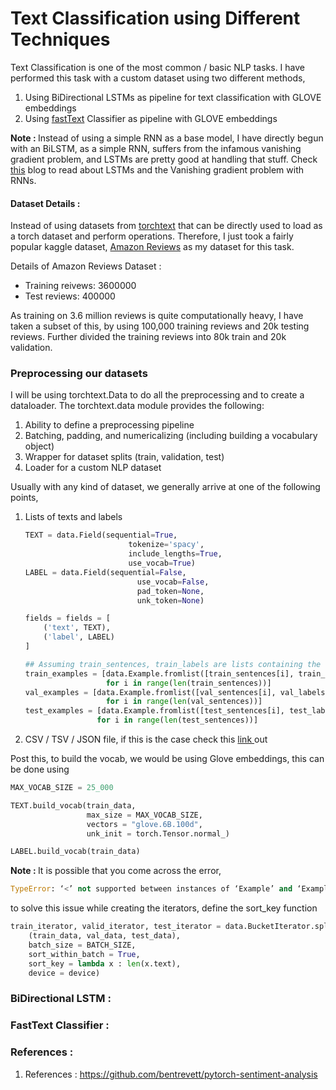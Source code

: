 # Text Classification using Different Techniques

Text Classification is one of the most common / basic NLP tasks. I have performed this task with a custom dataset using two different methods, <ol>
<li>Using BiDirectional LSTMs as pipeline for text classification with GLOVE embeddings</li>
<li>Using <a href = "https://arxiv.org/abs/1607.01759">fastText</a> Classifier as pipeline with GLOVE embeddings </li> 
</ol>

<B>Note : </B> Instead of using a simple RNN as a base model, I have directly begun with an BiLSTM, as a simple RNN, suffers from the infamous vanishing gradient problem, and LSTMs are pretty good at handling that stuff. Check <a href = "https://colah.github.io/posts/2015-08-Understanding-LSTMs/">this</a> blog to read about LSTMs and the Vanishing gradient problem with RNNs.

#### Dataset Details :
<p>Instead of using datasets from <a href = "https://pytorch.org/text/datasets.html">torchtext</a> that can be directly used to load as a torch dataset and perform operations. Therefore, I just took a fairly popular kaggle dataset, <a href="https://www.kaggle.com/bittlingmayer/amazonreviews">Amazon Reviews</a> as my dataset for this task.</p>

Details of Amazon Reviews Dataset : <br>
<ul><li>Training reivews: 3600000 </li>
<li>Test reviews: 400000 <br></ul>

<p> As training on 3.6 million reviews is quite computationally heavy, I have taken a subset of this, by using 100,000 training reviews and 20k testing reviews. Further divided the training reviews into 80k train and 20k validation.</p>

### Preprocessing our datasets
I will be using torchtext.Data to do all the preprocessing and to create a dataloader. The torchtext.data module provides the following:
<ol>
<li>Ability to define a preprocessing pipeline</li>
<li>Batching, padding, and numericalizing (including building a vocabulary object)</li>
<li>Wrapper for dataset splits (train, validation, test)</li>
<li>Loader for a custom NLP dataset</li>
</ol>

Usually with any kind of dataset, we generally arrive at one of the following points,
<ol><li>Lists of texts and labels</li>

```python
TEXT = data.Field(sequential=True, 
                       tokenize='spacy', 
                       include_lengths=True, 
                       use_vocab=True)
LABEL = data.Field(sequential=False, 
                         use_vocab=False, 
                         pad_token=None, 
                         unk_token=None)

fields = fields = [
    ('text', TEXT), 
    ('label', LABEL)
]

## Assuming train_sentences, train_labels are lists containing the sentences without any kind of preprocessing
train_examples = [data.Example.fromlist([train_sentences[i], train_labels[i]], fields) 
                  for i in range(len(train_sentences))]
val_examples = [data.Example.fromlist([val_sentences[i], val_labels[i]], fields) 
                  for i in range(len(val_sentences))]
test_examples = [data.Example.fromlist([test_sentences[i], test_labels[i]], fields) 
                for i in range(len(test_sentences))]
```
 
<li>CSV / TSV / JSON file, if this is the case check this <a href = "https://github.com/bentrevett/pytorch-sentimentanalysis/blob/master/A%20-%20Using%20TorchText%20with%20Your%20Own%20Datasets.ipynb" > link </a> out</li></ol>

<p>Post this, to build the vocab, we would be using Glove embeddings, this can be done using

```python
MAX_VOCAB_SIZE = 25_000

TEXT.build_vocab(train_data, 
                 max_size = MAX_VOCAB_SIZE, 
                 vectors = "glove.6B.100d", 
                 unk_init = torch.Tensor.normal_)

LABEL.build_vocab(train_data)
```

</p>

<p> <B> Note : </B> It is possible that you come across the error,

```python
TypeError: ‘<’ not supported between instances of ‘Example’ and ‘Example’ when using custom NLP dataset
```

to solve this issue while creating the iterators, define the sort_key function

```python
train_iterator, valid_iterator, test_iterator = data.BucketIterator.splits(
    (train_data, val_data, test_data), 
    batch_size = BATCH_SIZE,
    sort_within_batch = True,
    sort_key = lambda x : len(x.text),
    device = device)
```
</p>


### BiDirectional LSTM :

### FastText Classifier :


### References :

1. References : https://github.com/bentrevett/pytorch-sentiment-analysis




